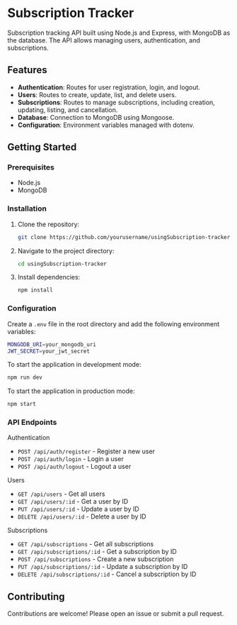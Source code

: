 # Subscription Tracker

Subscription tracking API built using Node.js and Express, with MongoDB as the database. The API allows managing users, authentication, and subscriptions.

## Features

-   **Authentication**: Routes for user registration, login, and logout.
-   **Users**: Routes to create, update, list, and delete users.
-   **Subscriptions**: Routes to manage subscriptions, including creation, updating, listing, and cancellation.
-   **Database**: Connection to MongoDB using Mongoose.
-   **Configuration**: Environment variables managed with dotenv.

## Getting Started

### Prerequisites

-   Node.js
-   MongoDB

### Installation

1. Clone the repository:
    ```bash
    git clone https://github.com/yourusername/usingSubscription-tracker.git
    ```
2. Navigate to the project directory:
    ```bash
    cd usingSubscription-tracker
    ```
3. Install dependencies:
    ```bash
    npm install
    ```

### Configuration

Create a `.env` file in the root directory and add the following environment variables:

```bash
MONGODB_URI=your_mongodb_uri
JWT_SECRET=your_jwt_secret
```

To start the application in development mode:

```bash
npm run dev
```

To start the application in production mode:

```bash
npm start
```

### API Endpoints

Authentication

-   `POST /api/auth/register` - Register a new user
-   `POST /api/auth/login` - Login a user
-   `POST /api/auth/logout` - Logout a user

Users

-   `GET /api/users` - Get all users
-   `GET /api/users/:id` - Get a user by ID
-   `PUT /api/users/:id` - Update a user by ID
-   `DELETE /api/users/:id` - Delete a user by ID

Subscriptions

-   `GET /api/subscriptions` - Get all subscriptions
-   `GET /api/subscriptions/:id` - Get a subscription by ID
-   `POST /api/subscriptions` - Create a new subscription
-   `PUT /api/subscriptions/:id` - Update a subscription by ID
-   `DELETE /api/subscriptions/:id` - Cancel a subscription by ID

## Contributing

Contributions are welcome! Please open an issue or submit a pull request.
